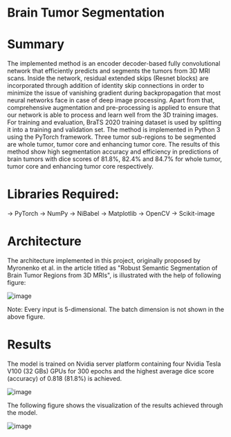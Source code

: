 # Brain Tumor Segmentation 

# Summary
The implemented method is an encoder decoder-based fully convolutional network that efficiently predicts and segments the tumors from 3D MRI scans. Inside the network, residual extended skips (Resnet blocks) are incorporated through addition of identity skip connections in order to minimize the issue of vanishing gradient during backpropagation that most neural networks face in case of deep image processing. Apart from that, comprehensive augmentation and pre-processing is applied to ensure that our network is able to process and learn well from the 3D training images.  For training and evaluation, BraTS 2020 training dataset is used by splitting it into a training and validation set. The method is implemented in Python 3 using the PyTorch framework.   Three tumor sub-regions to be segmented are whole tumor, tumor core and enhancing tumor core. The results of this method show high segmentation accuracy and efficiency in predictions of brain tumors with dice scores of 81.8%, 82.4% and 84.7% for whole tumor, tumor core and enhancing tumor core respectively. 
 
# Libraries Required:
  -> PyTorch 
  -> NumPy 
  -> NiBabel 
  -> Matplotlib
  -> OpenCV
  -> Scikit-image
  
# Architecture
The architecture implemented in this project, originally proposed by Myronenko et al. in the article titled as "Robust Semantic Segmentation of Brain Tumor
Regions from 3D MRIs", is illustrated with the help of following figure:

![image](https://user-images.githubusercontent.com/69485235/128057854-432de3c2-951e-4dba-a7c8-bd6b2748126c.png)

Note: Every input is 5-dimensional. The batch dimension is not shown in the above figure.

# Results
The model is trained on Nvidia server platform containing four Nvidia Tesla V100 (32 GBs) GPUs for 300 epochs and the highest average dice score (accuracy) of 0.818 (81.8%) is achieved. 

![image](https://user-images.githubusercontent.com/69485235/128058395-c1152138-71a8-48cd-af00-63e15ef71323.png)

The following figure shows the visualization of the results achieved through the model.

![image](https://user-images.githubusercontent.com/69485235/128058532-eb548305-2c3b-49f5-8894-d4db4c80622d.png)


